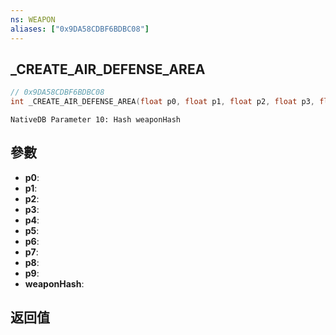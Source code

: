```yaml
---
ns: WEAPON
aliases: ["0x9DA58CDBF6BDBC08"]
---
```

## _CREATE_AIR_DEFENSE_AREA

```c
// 0x9DA58CDBF6BDBC08
int _CREATE_AIR_DEFENSE_AREA(float p0, float p1, float p2, float p3, float p4, float p5, float p6, float p7, float p8, float p9, Any weaponHash);
```

```
NativeDB Parameter 10: Hash weaponHash
```

## 參數
* **p0**: 
* **p1**: 
* **p2**: 
* **p3**: 
* **p4**: 
* **p5**: 
* **p6**: 
* **p7**: 
* **p8**: 
* **p9**: 
* **weaponHash**: 

## 返回值
